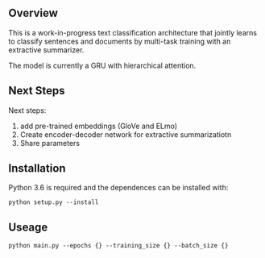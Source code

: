 ## Overview

This is a work-in-progress text classification architecture that jointly learns to classify sentences and documents by multi-task training with an extractive summarizer.

The model is currently a GRU with hierarchical attention. 

## Next Steps
Next steps:
  1) add pre-trained embeddings (GloVe and ELmo)
  2) Create encoder-decoder network for extractive summarizatiotn
  3) Share parameters
  
## Installation  
Python 3.6 is required and the dependences can be installed with:

 ```
 python setup.py --install
 ```
## Useage

```
python main.py --epochs {} --training_size {} --batch_size {}
```

